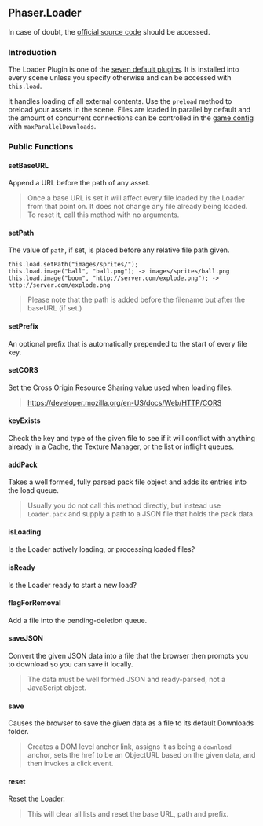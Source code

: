 ## Phaser.Loader

In case of doubt, the [official source code](https://github.com/photonstorm/phaser) should be accessed.

### Introduction

The Loader Plugin is one of the [seven default plugins](https://github.com/digitsensitive/phaser3-typescript/blob/master/cheatsheets/scene/systems.md#default-plugins). It is installed into every scene unless you specify otherwise and can be accessed with `this.load`.

It handles loading of all external contents. Use the `preload` method to preload
your assets in the scene. Files are loaded in parallel by default and the amount of
concurrent connections can be controlled in the [game config](https://github.com/digitsensitive/phaser3-typescript/blob/master/cheatsheets/boot/config.md)
with `maxParallelDownloads`.

### Public Functions

#### setBaseURL
Append a URL before the path of any asset.
> Once a base URL is set it will affect every file loaded by the Loader from that point on.
It does not change any file already being loaded. To reset it, call this method with no arguments.

#### setPath
The value of `path`, if set, is placed before any relative file path given.

```
this.load.setPath("images/sprites/");
this.load.image("ball", "ball.png"); -> images/sprites/ball.png
this.load.image("boom", "http://server.com/explode.png"); -> http://server.com/explode.png
```

> Please note that the path is added before the filename but after the baseURL (if set.)

#### setPrefix
An optional prefix that is automatically prepended to the start of every file key.

#### setCORS
Set the Cross Origin Resource Sharing value used when loading files.

> https://developer.mozilla.org/en-US/docs/Web/HTTP/CORS

#### keyExists
Check the key and type of the given file to see if it will conflict with anything already
in a Cache, the Texture Manager, or the list or inflight queues.

#### addPack
Takes a well formed, fully parsed pack file object and adds its entries into the load queue.

> Usually you do not call this method directly, but instead use `Loader.pack` and
supply a path to a JSON file that holds the pack data.

#### isLoading
Is the Loader actively loading, or processing loaded files?

#### isReady
Is the Loader ready to start a new load?

#### flagForRemoval
Add a file into the pending-deletion queue.

#### saveJSON
Convert the given JSON data into a file that the browser then prompts you
to download so you can save it locally.

> The data must be well formed JSON and ready-parsed, not a JavaScript object.

#### save
Causes the browser to save the given data as a file to its default Downloads folder.

> Creates a DOM level anchor link, assigns it as being a `download` anchor, sets the href
to be an ObjectURL based on the given data, and then invokes a click event.

#### reset
Reset the Loader.

> This will clear all lists and reset the base URL, path and prefix.
